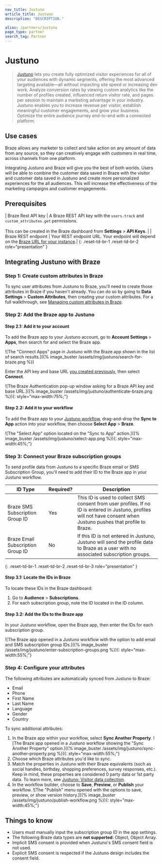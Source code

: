 ```yaml
---
nav_title: Justuno
article_title: Justuno
description: "DESCRIPTION."

alias: /partners/justuno
page_type: partner
search_tag: Partner
---
```


# Justuno

> [Justuno](https://www.justuno.com/) lets you create fully optimized visitor experiences for all of your audiences with dynamic segments, offering the most advanced targeting available&#8212;all without impacting site speed or increasing dev work. Analyze conversion rates by viewing custom analytics like the number of profiles created, influenced return visitor rate, and pages per session to maintain a marketing advantage in your industry. Justuno enables you to increase revenue per visitor, establish meaningful customer engagements, and grow your business. Optimize the entire audience journey end-to-end with a connected platform.

## Use cases

Braze allows any marketer to collect and take action on any amount of data from any source, so they can creatively engage with customers in real time, across channels from one platform.

Integrating Justuno and Braze will give you the best of both worlds. Users will be able to combine the customer data saved in Braze with the visitor and customer data saved in Justuno and create more personalized experiences for the all audiences. This will increase the effectiveness of the marketing campaigns and customer engagements.

## Prerequisites

| Braze Rest API key | A Braze REST API key with the `users.track` and `custom_attributes.get` permissions.<br><br>This can be created in the Braze dashboard from **Settings** > **API Keys**. |
| Braze REST endpoint | Your REST endpoint URL. Your endpoint will depend on the [Braze URL for your instance]({{site.baseurl}}/developer_guide/rest_api/basics/#endpoints).|
{: .reset-td-br-1 .reset-td-br-2 role="presentation" }

## Integrating Justuno with Braze

### Step 1: Create custom attributes in Braze

To sync user attributes from Justuno to Braze, you'll need to create those attributes in Braze if you haven't already. You can do so by going to **Data Settings** > **Custom Attributes**, then creating your custom attributes. For a full walkthrough, see [Managing custom attributes in Braze]({{site.baseurl}}/user_guide/data_and_analytics/custom_data/custom_attributes/).

### Step 2: Add the Braze app to Justuno

#### Step 2.1: Add it to your account

To add the Braze app to your Justuno account, go to **Account Settings** > **Apps**, then search for and select the Braze app.

![The "Connect Apps" page in Justuno with the Braze app shown in the list of search results.]({% image_buster /assets/img/justuno/search-for-braze.png %})

Enter the API key and base URL [you created previously](#prerequisites), then select **Connect**.

![The Braze Authentication pop-up window asking for a Braze API key and base URL.]({% image_buster /assets/img/justuno/authenticate-braze.png %}){: style="max-width:75%;"}

#### Step 2.2: Add it to your workflow

To add the Braze app to your [Justuno workflow](https://hub.justuno.com/knowledge/workflows-overview), drag-and-drop the **Sync to App** action into your workflow, then choose **Select App** > **Braze**.

![The "Select App" option located on the "Sync to App" action.]({% image_buster /assets/img/justuno/select-app.png %}){: style="max-width:45%;"}

### Step 3: Connect your Braze subscription groups

To send profile data from Justuno to a specific Braze email or SMS Subscription Group, you'll need to add their ID to the Braze app in your Justuno workflow.

| ID Type                          | Required? | Description                                                                                                   |
|----------------------------------|-----------|---------------------------------------------------------------------------------------------------------------|
| Braze SMS Subscription Group ID  | Yes       | This ID is used to collect SMS consent from user profiles. If no ID is entered in Justuno, profiles will not have consent when Justuno pushes that profile to Braze. |
| Braze Email Subscription Group ID | No        | If this ID is not entered in Justuno, Justuno will send the profile data to Braze as a user with no associated subscription groups. |
{: .reset-td-br-1 .reset-td-br-2 .reset-td-br-3 role="presentation" }

#### Step 3.1: Locate the IDs in Braze

To locate these IDs in the Braze dashboard:

1. Go to **Audience** > **Subscriptions**.
2. For each subscription group, note the ID located in the ID column.

#### Step 3.2: Add the IDs to the Braze app

In your Justuno workflow, open the Braze app, then enter the IDs for each subscription group.

![The Braze app opened in a Justuno workflow with the option to add email and SMS subscription group IDs.]({% image_buster /assets/img/justuno/enter-subscription-groups.png %}){: style="max-width:55%;"}

### Step 4: Configure your attributes

The following attributes are automatically synced from Justuno to Braze:

- Email  
- Phone  
- First Name  
- Last Name  
- Language  
- Gender  
- Country

To sync additional attributes:

1. In the Braze app within your workflow, select **Sync Another Property**.
    ![The Braze app opened in a Justuno workflow showing the "Sync Another Property" option.]({% image_buster /assets/img/justuno/sync-another-property.png %}){: style="max-width:55%;"}
2. Choose which Braze attributes you'd like to sync.
3. Match the properties in Justuno with their Braze equivalents (such as social handles, birthday, shopping preferences, survey responses, etc.). Keep in mind, these properties are considered 0 party data or 1st party data. To learn more, see [Justuno: Visitor data collection](https://www.justuno.com/guides/zero-first-party-data/).
4. In the workflow builder, choose to **Save**, **Preview**, or **Publish** your workflow.
    ![The "Publish" menu opened with the options to save, preview, or show version history.]({% image_buster /assets/img/justuno/publish-workflow.png %}){: style="max-width:45%;"}

## Things to know

- Users must manually input the subscription group ID in the app settings.  
- The following Braze data types are **not supported**: Object, Object Array.  
- Implicit SMS consent is provided when Justuno's SMS consent field is not used.  
- Explicit SMS consent is respected if the Justuno design includes the consent field.
